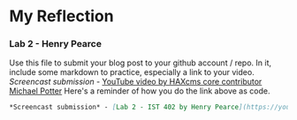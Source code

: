 # My Reflection
### Lab 2 - Henry Pearce


Use this file to submit your blog post to your github account / repo. In it, include some markdown to practice, especially a link to your video.
*Screencast submission* - [YouTube video by HAXcms core contributor Michael Potter](https://www.youtube.com/watch?v=5aPae031TxM&list=PLJQupiji7J5cGYiOflGYFwXSEoHMoowkP&index=17&t=0s)
Here's a reminder of how you do the link above as code.

```markdown
*Screencast submission* - [Lab 2 - IST 402 by Henry Pearce](https://youtu.be/KdyQiekcm0c)
```
